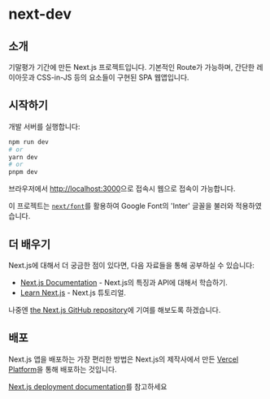 # next-dev

## 소개

기말평가 기간에 만든 Next.js 프로젝트입니다.
기본적인 Route가 가능하며, 간단한 레이아웃과 CSS-in-JS 등의 요소들이 구현된 SPA 웹앱입니다.

## 시작하기

개발 서버를 실행합니다:

```bash
npm run dev
# or
yarn dev
# or
pnpm dev
```

브라우저에서 [http://localhost:3000](http://localhost:3000)으로 접속시 웹으로 접속이 가능합니다.

이 프로젝트는 [`next/font`](https://nextjs.org/docs/basic-features/font-optimization)를 활용하여 Google Font의 'Inter' 글꼴을 불러와 적용하였습니다.

## 더 배우기

Next.js에 대해서 더 궁금한 점이 있다면, 다음 자료들을 통해 공부하실 수 있습니다:

- [Next.js Documentation](https://nextjs.org/docs) - Next.js의 특징과 API에 대해서 학습하기.
- [Learn Next.js](https://nextjs.org/learn) - Next.js 튜토리얼.

나중엔 [the Next.js GitHub repository](https://github.com/vercel/next.js/)에 기여를 해보도록 하겠습니다.

## 배포

Next.js 앱을 배포하는 가장 편리한 방법은 Next.js의 제작사에서 만든 [Vercel Platform](https://vercel.com/new?utm_medium=default-template&filter=next.js&utm_source=create-next-app&utm_campaign=create-next-app-readme)을 통해 배포하는 것입니다.

[Next.js deployment documentation](https://nextjs.org/docs/deployment)를 참고하세요
